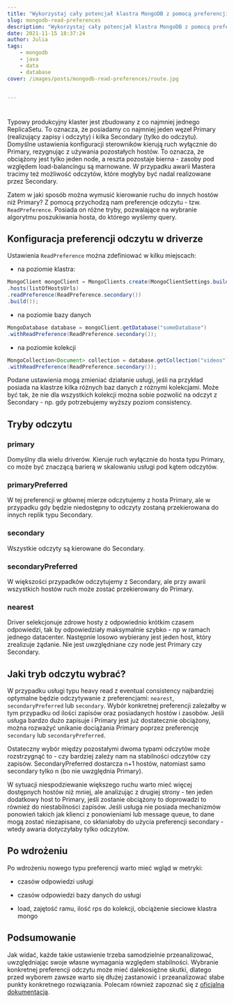 ```yaml
---
title: "Wykorzystaj cały potencjał klastra MongoDB z pomocą preferencji odczytu"
slug: mongodb-read-preferences
description: "Wykorzystaj cały potencjał klastra MongoDB z pomocą preferencji odczytu"
date: 2021-11-15 18:37:24
author: Julia
tags:
    - mongodb
    - java
    - data
    - database
cover: /images/posts/mongodb-read-preferences/route.jpg


---
```


# 

Typowy produkcyjny klaster jest zbudowany z co najmniej jednego ReplicaSetu. To oznacza, że posiadamy co najmniej jeden węzeł Primary (realizujący zapisy i odczyty) i kilka Secondary (tylko do odczytu). Domyślne ustawienia konfiguracji sterowników kierują ruch wyłącznie do Primary, rezygnując z używania pozostałych hostów. To oznacza, że obciążony jest tylko jeden node, a reszta pozostaje bierna - zasoby pod względem load-balancingu są marnowane. W przypadku awarii Mastera tracimy też możliwość odczytów, które mogłyby być nadal realizowane przez Secondary.

Zatem w jaki sposób można wymusić kierowanie ruchu do innych hostów niż Primary? Z pomocą przychodzą nam preferencje odczytu - tzw. `ReadPreference`. Posiada on różne tryby, pozwalające na wybranie algorytmu poszukiwania hosta, do którego wyślemy query.

## Konfiguracja preferencji odczytu w driverze

Ustawienia `ReadPreference` można zdefiniować w kilku miejscach:

  

-   na poziomie klastra:
    
``` java
MongoClient mongoClient = MongoClients.create(MongoClientSettings.builder()  
.hosts(listOfHostsUrls)
.readPreference(ReadPreference.secondary())  
.build());
```
  

-   na poziomie bazy danych
    
``` java
MongoDatabase database = mongoClient.getDatabase("someDatabase")  
.withReadPreference(ReadPreference.secondary());
```
  

-   na poziomie kolekcji
    
``` java
MongoCollection<Document> collection = database.getCollection("videos")  
.withReadPreference(ReadPreference.secondary());
```
  

Podane ustawienia mogą zmieniać działanie usługi, jeśli na przykład posiada na klastrze kilka różnych baz danych z różnymi kolekcjami. Może być tak, że nie dla wszystkich kolekcji można sobie pozwolić na odczyt z Secondary - np. gdy potrzebujemy wyższy poziom consistency.

## Tryby odczytu

### primary

Domyślny dla wielu driverów. Kieruje ruch wyłącznie do hosta typu Primary, co może być znaczącą barierą w skalowaniu usługi pod kątem odczytów.

### primaryPreferred

W tej preferencji w głównej mierze odczytujemy z hosta Primary, ale w przypadku gdy będzie niedostępny to odczyty zostaną przekierowana do innych replik typu Secondary.

### secondary

Wszystkie odczyty są kierowane do Secondary.

### secondaryPreferred

W większości przypadków odczytujemy z Secondary, ale przy awarii wszystkich hostów ruch może zostać przekierowany do Primary.

### nearest

Driver selekcjonuje zdrowe hosty z odpowiednio krótkim czasem odpowiedzi, tak by odpowiedziały maksymalnie szybko - np w ramach jednego datacenter. Następnie losowo wybierany jest jeden host, który zrealizuje żądanie. Nie jest uwzględniane czy node jest Primary czy Secondary.

## Jaki tryb odczytu wybrać?

W przypadku usługi typu heavy read z eventual consistency najbardziej optymalne będzie odczytywanie z preferencjami: `nearest`, `secondaryPreferred` lub `secondary`. Wybór konkretnej preferencji zależałby w tym przypadku od ilości zapisów oraz posiadanych hostów i zasobów. Jeśli usługa bardzo dużo zapisuje i Primary jest już dostatecznie obciążony, można rozważyć unikanie dociążania Primary poprzez preferencję `secondary` lub `secondaryPreferred`.

Ostateczny wybór między pozostałymi dwoma typami odczytów może rozstrzygnąć to - czy bardziej zależy nam na stabilności odczytów czy zapisów. SecondaryPreferred dostarcza n+1 hostów, natomiast samo secondary tylko n (bo nie uwzględnia Primary).

W sytuacji niespodziewanie większego ruchu warto mieć więcej dostępnych hostów niż mniej, ale analizując z drugiej strony - ten jeden dodatkowy host to Primary, jeśli zostanie obciążony to doprowadzi to również do niestabilności zapisów. Jeśli usługa nie posiada mechanizmów ponowień takich jak klienci z ponowieniami lub message queue, to dane mogą zostać niezapisane, co skłaniałoby do użycia preferencji secondary - wtedy awaria dotyczyłaby tylko odczytów.


## Po wdrożeniu

Po wdrożeniu nowego typu preferencji warto mieć wgląd w metryki:

-   czasów odpowiedzi usługi
    
-   czasów odpowiedzi bazy danych do usługi
    
-   load, zajętość ramu, ilość rps do kolekcji, obciążenie sieciowe klastra mongo

## Podsumowanie

Jak widać, każde takie ustawienie trzeba samodzielnie przeanalizować, uwzględniając swoje własne wymagania względem stabilności. Wybranie konkretnej preferencji odczytu może mieć dalekosiężne skutki, dlatego przed wyborem zawsze warto się dłużej zastanowić i przeanalizować słabe punkty konkretnego rozwiązania. Polecam również zapoznać się z [oficjalną dokumentacją](https://docs.mongodb.com/manual/core/read-preference/).